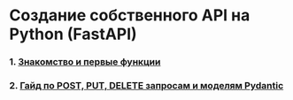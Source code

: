# Создание собственного API на Python (FastAPI)
### 1. [Знакомство и первые функции](https://habr.com/ru/companies/amvera/articles/826196/)
### 2. [Гайд по POST, PUT, DELETE запросам и моделям Pydantic](https://habr.com/ru/articles/827134/)